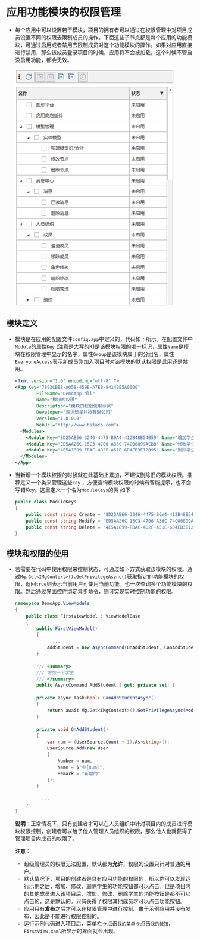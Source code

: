 # 应用功能模块的权限管理

- 每个应用中可以设置若干模块，项目的拥有者可以通过在权限管理中对项目成员设置不同的权限去限制成员的操作。下面这些子节点都是每个应用的功能模块，可通过启用或者禁用去限制成员对这个功能模块的操作。如果对应用直接进行禁用，那么该成员登录项目的时候，应用将不会被加载，这个时候不管启没启用功能，都会无效。

  ![1](Pictures/1.png)

## 模块定义

- 模块是在应用的配置文件`config.app`中定义的，代码如下所示。在配置文件中 `Module`的属性`Key` (注意是大写的K)是该模块权限的唯一标识，属性`Name`是模块在权限管理中显示的名字，属性`Group`是该模块属于的分组名，属性`EveryoneAccess`表示新成员刚加入项目时对该模块的默认权限是启用还是禁用。

  ```xml
  <?xml version="1.0" encoding="utf-8" ?>
  <App Key="7893CBB8-A058-459B-A7E8-84149E5A0000"
          FileName="DemoApp.dll"
          Name="模块的权限"
          Description="模块的权限使用示例"
          Developer="深圳筑星科技有限公司"
          Version="1.0.0.0"
          WebUrl="http://www.bstar5.com">
    <Modules>
      <Module Key="8D25AB66-3246-4475-B0A4-412B48B54B59" Name="增加学生" Description="增加学生操作" Group="学生" EveryoneAccess="true" />
      <Module Key="ED5AA26C-15C3-4706-A36C-74C00899ACBB" Name="修改学生" Description="修改学生操作" Group="学生" EveryoneAccess="true" />
      <Module Key="4E5A1899-FBAC-402F-A51E-6D4EB3E12095" Name="删除学生" Description="删除学生操作" Group="学生" EveryoneAccess="true" />
    </Modules>
  </App>
  ```

- 当新增一个模块权限的时候就在此基础上累加，不建议删除旧的模块权限。推荐定义一个类来管理这些`key` ，方便查询模块权限的时候有智能提示，也不会写错Key。这里定义一个名为`ModuleKeys`的类  如下：

  ```C#
  public class ModuleKeys
  {
      public const string Create = "8D25AB66-3246-4475-B0A4-412B48B54B59";
      public const string Modify = "ED5AA26C-15C3-4706-A36C-74C00899ACBB";
      public const string Delete = "4E5A1899-FBAC-402F-A51E-6D4EB3E12095";
  }
  ```

## 模块和权限的使用

- 若需要在代码中使用权限来控制状态，可通过如下方式获取该模块的权限。通过`Mg.Get<IMgContext>().GetPrivilegeAsync()`获取指定的功能模块的权限，返回`true`则表示当前用户可使用当前功能。也一次查询多个功能模块的权限。然后通过界面控件绑定异步命令，则可实现实时控制功能的权限。

  ```C#
  namespace DemoApp.ViewModels
  {
      public class FirstViewModel : ViewModelBase
      {
          public FirstViewModel()
          {
            	...
              AddStudent = new AsyncCommand(OnAddStudent, CanAddStudentAsync);
          }

          /// <summary>
          /// 增加一个学生
          /// </summary>
          public AsyncCommand AddStudent { get; private set; }

          private async Task<bool> CanAddStudentAsync()
          {
              return await Mg.Get<IMgContext>().GetPrivilegeAsync(ModuleKeys.Create);
          }

          private void OnAddStudent()
          {
              var num = (UserSource.Count + 1).As<string>();
              UserSource.Add(new User
              {
                  Number = num,
                  Name = $"小{num}",
                  Remark = "新增的"
              });
          }
        	
        	...
      }
  }
  ```

  **说明**：正常情况下，只有创建者才可以在人员组织中针对项目内的成员进行模块权限控制，创建者可以给予他人管理人员组织的权限，那么他人也就获得了管理项目内成员的权限了。

  **注意**：

  - 超级管理员的权限无法配置，默认都为**允许**，权限的设置只针对普通的用户。
  - 默认情况下，项目的创建者是具有应用功能的权限的，所以你可以发现运行示例之后，增加、修改、删除学生的功能按钮都可以点击。但是项目内的其他成员进入该项目后，增加、修改、删除学生的功能按钮是都不可以点击的，这是默认的。只有获得了权限其他成员才可以点击功能按钮。
  - 应用只有**发布**之后才可以在权限管理中进行控制。由于示例应用并没有发布，因此是不能进行权限控制的。
  - 运行示例代码进入项目后，菜单栏->点击`我的菜单`->点击`我的按钮`，`FirstView.xaml`所显示的界面就会出现。

  ​